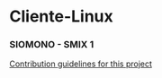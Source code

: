 # Cliente-Linux
### SIOMONO - SMIX 1
[Contribution guidelines for this project](docs/CONTRIBUTING.md)
